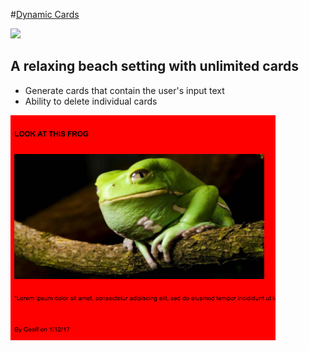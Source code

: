 #[Dynamic Cards](https://github.com/nashville-software-school/front-end-milestones/blob/master/3-single-page-applications/exercises/SP_JS_EVENT_LISTENERS_DYNAMIC_CARDS.md)

![](http://nashvillesoftwareschool.com/images/NSS-logo-horizontal-small.jpg)


## A relaxing beach setting with unlimited cards

- Generate cards that contain the user's input text
- Ability to delete individual cards


![Beach](https://github.com/webbdm/blog/blob/master/frogblog.png)

